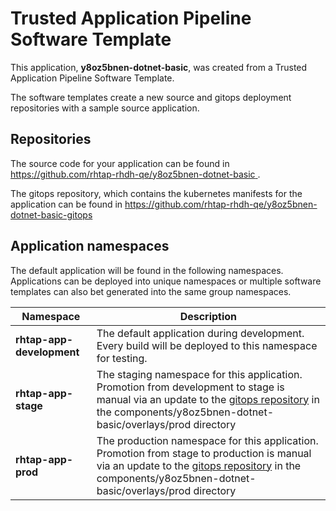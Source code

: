 # Trusted Application Pipeline Software Template

This application, **y8oz5bnen-dotnet-basic**, was created from a Trusted Application Pipeline Software Template.

The software templates create a new source and gitops deployment repositories with a sample source application. 

## Repositories

The source code for your application can be found in [https://github.com/rhtap-rhdh-qe/y8oz5bnen-dotnet-basic ](https://github.com/rhtap-rhdh-qe/y8oz5bnen-dotnet-basic ).
 
The gitops repository, which contains the kubernetes manifests for the application can be found in 
[https://github.com/rhtap-rhdh-qe/y8oz5bnen-dotnet-basic-gitops ](https://github.com/rhtap-rhdh-qe/y8oz5bnen-dotnet-basic-gitops ) 

## Application namespaces 

The default application will be found in the following namespaces. Applications can be deployed into unique namespaces or multiple software templates can also bet generated into the same group namespaces.  

|  Namespace   |  Description   |  
| -------- | -------- |   
| **rhtap-app-development** | The default application during development. Every build will be deployed to this namespace for testing. | 
| **rhtap-app-stage** | The staging namespace for this application. Promotion from development to stage is manual via an update to the [gitops repository](https://github.com/rhtap-rhdh-qe/y8oz5bnen-dotnet-basic-gitops ) in the components/y8oz5bnen-dotnet-basic/overlays/prod directory |  
| **rhtap-app-prod** | The production namespace for this application. Promotion from stage to production is manual via an update to the [gitops repository](https://github.com/rhtap-rhdh-qe/y8oz5bnen-dotnet-basic-gitops ) in the components/y8oz5bnen-dotnet-basic/overlays/prod directory | 